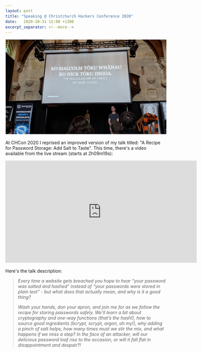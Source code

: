 ```yaml
---
layout: post
title: "Speaking @ Christchurch Hackers Conference 2020"
date:   2020-10-31 12:00 +1300
excerpt_separator: <!--more-->
---
```


<a href="https://twitter.com/jpdanner/status/1322313210133843968?s=20">
  <img src="/assets/images/201031-chcon-talk.jpg" alt="Nick Malcolm presenting a talk in front of projected slides" title="@JPDanner's tweet during Nick's CHCon talk" style="border: 1px solid #eee;">
</a>

At CHCon 2020 I reprised an improved version of my talk titled: "A Recipe for Password Storage: Add Salt to Taste". This time, there's a video available from the live stream (starts at 2h09m19s):

<!--more-->


<iframe allowfullscreen="" frameborder="0" height="320" src="http://www.youtube-nocookie.com/embed/a_kEGs1zOow?start=7757" width="600"></iframe>

<br />

Here's the talk description:

> _Every time a website gets breached you hope to hear “your password was salted and hashed” instead of “your passwords were stored in plain text” - but what does that actually mean, and why is it a good thing?_
> 
> 
> _Wash your hands, don your apron, and join me for as we follow the recipe for storing passwords safely. We’ll learn a bit about cryptography and one-way functions (that’s the hash!), how to source good ingredients (bcrypt, scrypt, argon, oh my!), why adding a pinch of salt helps, how many times must we stir the mix, and what happens if we miss a step? In the face of an attacker, will our delicious password loaf rise to the occasion, or will it fall flat in disappointment and despair?!_
